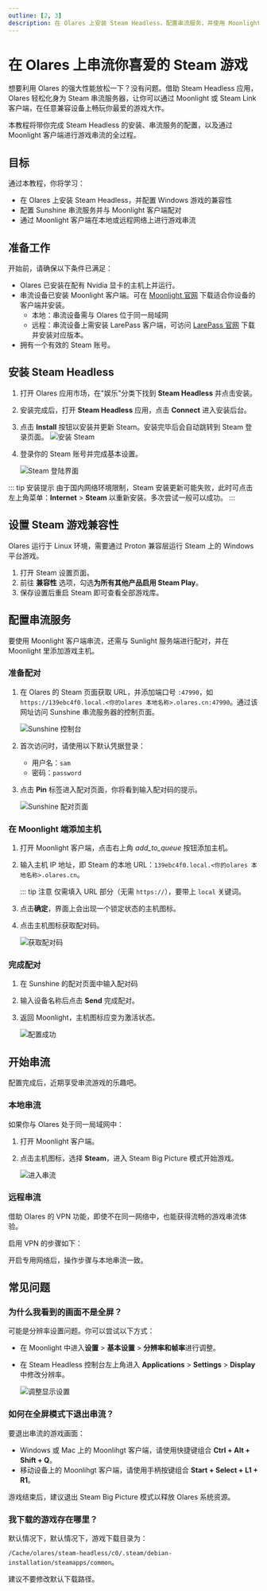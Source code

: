 ```yaml
---
outline: [2, 3]
description: 在 Olares 上安装 Steam Headless，配置串流服务，并使用 Moonlight 从本地或远程网络串流 Steam 游戏。
--- 
```


# 在 Olares 上串流你喜爱的 Steam 游戏

想要利用 Olares 的强大性能放松一下？没有问题。借助 Steam Headless 应用，Olares 轻松化身为 Steam 串流服务器，让你可以通过 Moonlight 或 Steam Link 客户端，在任意兼容设备上畅玩你最爱的游戏大作。

本教程将带你完成 Steam Headless 的安装、串流服务的配置，以及通过 Moonlight 客户端进行游戏串流的全过程。

## 目标
通过本教程，你将学习：

- 在 Olares 上安装 Steam Headless，并配置 Windows 游戏的兼容性  
- 配置 Sunshine 串流服务并与 Moonlight 客户端配对  
- 通过 Moonlight 客户端在本地或远程网络上进行游戏串流  
  
## 准备工作

开始前，请确保以下条件已满足：
- Olares 已安装在配有 Nvidia 显卡的主机上并运行。
- 串流设备已安装 Moonlight 客户端。可在 [Moonlight 官网](https://moonlight-stream.org/) 下载适合你设备的客户端并安装。
  - 本地：串流设备需与 Olares 位于同一局域网  
  - 远程：串流设备上需安装 LarePass 客户端，可访问 [LarePass 官网](https://www.joinolares.cn/larepass) 下载并安装对应版本。
- 拥有一个有效的 Steam 账号。

## 安装 Steam Headless

1. 打开 Olares 应用市场，在"娱乐"分类下找到 **Steam Headless** 并点击安装。
2. 安装完成后，打开 **Steam Headless** 应用，点击 **Connect** 进入安装后台。 
3. 点击 **Install** 按钮以安装并更新 Steam。安装完毕后会自动跳转到 Steam 登录页面。
   ![安装 Steam](/images/zh/manual/tutorials/install-steam.png#bordered)

4. 登录你的 Steam 账号并完成基本设置。

   ![Steam 登陆界面](/images/zh/manual/tutorials/steam-login.png#bordered)

::: tip 安装提示
由于国内网络环境限制，Steam 安装更新可能失败，此时可点击左上角菜单：**Internet** > **Steam** 以重新安装。多次尝试一般可以成功。
:::

## 设置 Steam 游戏兼容性

Olares 运行于 Linux 环境，需要通过 Proton 兼容层运行 Steam 上的 Windows 平台游戏。

1. 打开 Steam 设置页面。 
2. 前往 **兼容性** 选项，勾选**为所有其他产品启用 Steam Play**。 
3. 保存设置后重启 Steam 即可查看全部游戏库。

## 配置串流服务

要使用 Moonlight 客户端串流，还需与 Sunlight 服务端进行配对，并在 Moonlight 里添加游戏主机。

### 准备配对

1. 在 Olares 的 Steam 页面获取 URL，并添加端口号 `:47990`，如 `https://139ebc4f0.local.<你的olares 本地名称>.olares.cn:47990`。通过该网址访问 Sunshine 串流服务器的控制页面。
   
   ![Sunshine 控制台](/images/manual/tutorials/access-sunshine.png#bordered)
   
2. 首次访问时，请使用以下默认凭据登录：  
   - 用户名：`sam`  
   - 密码：`password`
3. 点击 **Pin** 标签进入配对页面，你将看到输入配对码的提示。
   
   ![Sunshine 配对页面](/images/manual/tutorials/pin-sunshine.png#bordered)

### 在 Moonlight 端添加主机

1. 打开 Moonlight 客户端，点击右上角 <i class="material-symbols-outlined">add_to_queue</i> 按钮添加主机。
2. 输入主机 IP 地址，即 Steam 的本地 URL：`139ebc4f0.local.<你的olares 本地名称>.olares.cn`。
   
   ::: tip 注意
   仅需填入 URL 部分（无需 `https://`），要带上 `local` 关键词。

3. 点击**确定**，界面上会出现一个锁定状态的主机图标。
4. 点击主机图标获取配对码。
   
   ![获取配对码](/images/manual/tutorials/get-pin-code.png#bordered)

### 完成配对

1. 在 Sunshine 的配对页面中输入配对码  
2. 输入设备名称后点击 **Send** 完成配对。
3. 返回 Moonlight，主机图标应变为激活状态。  
   
   ![配置成功](/images/manual/tutorials/active-host-moonlight.png#bordered)  

## 开始串流

配置完成后，近期享受串流游戏的乐趣吧。

### 本地串流

如果你与 Olares 处于同一局域网中：

1. 打开 Moonlight 客户端。  
2. 点击主机图标，选择 **Steam**，进入 Steam Big Picture 模式开始游戏。  
   
   ![进入串流](/images/manual/tutorials/stream-success.png#bordered) 

### 远程串流

借助 Olares 的 VPN 功能，即使不在同一网络中，也能获得流畅的游戏串流体验。

启用 VPN 的步骤如下：

<!--@include: ./remote.reusables.md{4,22}-->

开启专用网络后，操作步骤与本地串流一致。

## 常见问题

### 为什么我看到的画面不是全屏？

可能是分辨率设置问题。你可以尝试以下方式：

- 在 Moonlight 中进入**设置** > **基本设置** > **分辨率和帧率**进行调整。  
- 在 Steam Headless 控制台左上角进入 **Applications** > **Settings** > **Display**中修改分辨率。  
   
   ![调整显示设置](/images/manual/tutorials/set-moonlight-display.png#bordered)

### 如何在全屏模式下退出串流？
   
要退出串流的游戏画面：
- Windows 或 Mac 上的 Moonlihgt 客户端，请使用快捷键组合 **Ctrl + Alt + Shift + Q**。
- 移动设备上的 Moonlihgt 客户端，请使用手柄按键组合 **Start + Select + L1 + R1**。

游戏结束后，建议退出 Steam Big Picture 模式以释放 Olares 系统资源。

### 我下载的游戏存在哪里？

默认情况下，默认情况下，游戏下载目录为：
 
 `/Cache/olares/steam-headless/c0/.steam/debian-installation/steamapps/common`。
 
建议不要修改默认下载路径。

